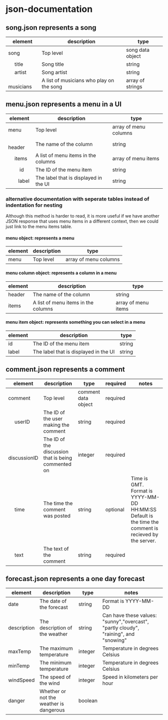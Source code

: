 # json-documentation

## song.json represents a song

| element         | description                             | type           |
|-----------------|-----------------------------------------|----------------|
|song             |Top level                                |song data object|
|&emsp; title     |Song title                               |string          |
|&emsp; artist    |Song artist                              |string          |
|&emsp; musicians |A list of musicians who play on the song |array of strings|

## menu.json represents a menu in a UI

| element         | description                             | type                |
|-----------------|-----------------------------------------|---------------------|
|menu             |Top level                                |array of menu columns|
|&emsp; header    |The name of the column                   |string               |
|&emsp; items     |A list of menu items in the columns      |array of menu items  |
|&emsp;&emsp; id  |The ID of the menu item                  |string               |
|&emsp;&emsp;label|The label that is displayed in the UI    |string               |

### alternative documentation with seperate tables instead of indentation for nesting
Although this method is harder to read, it is more useful if we have another JSON 
response that uses menu items in a different context, then we could just link to the 
menu items table.

#### menu object: represents a menu
| element         | description                             | type                |
|-----------------|-----------------------------------------|---------------------|
| menu            |Top level                                |array of menu columns|

#### menu column object: represents a column in a menu 
| element         | description                             | type                |
|-----------------|-----------------------------------------|---------------------|
| header          |The name of the column                   |string               |
| items           |A list of menu items in the columns      |array of menu items  |

#### menu item object: represents something you can select in a menu
| element| description                             | type                |
|--------|-----------------------------------------|---------------------|
| id     |The ID of the menu item                  |string               |
| label  |The label that is displayed in the UI    |string               |

## comment.json represents a comment

|element|description|type|required|notes|
|---|---|---|---|---|
|comment|Top level|comment data object|required||
|&emsp; userID|The ID of the user making the comment|string|required||
|&emsp; discussionID|The ID of the discussion that is being commented on|integer|required||
|&emsp; time|The time the comment was posted|string|optional|Time is GMT. Format is YYYY-MM-DD HH:MM:SS Default is the time the comment is recieved by the server.| 
|&emsp; text|The text of the comment|string|required||

## forecast.json represents a one day forecast
| element     | description                             | type    | notes                                                                                |
|-------------|-----------------------------------------|---------|--------------------------------------------------------------------------------------|
| date        | The date of the forecast                | string  | Format is YYYY-MM-DD                                                                 |
| description | The description of the weather          | string  | Can have these values: "sunny","overcast", "partly cloudy", "raining", and "snowing" |
| maxTemp     | The maximum temperature                 | integer | Temperature in degrees Celsius                                                       |
| minTemp     | The minimum temperature                 | integer | Temperature in degrees Celsius                                                       |
| windSpeed   | The speed of the wind                   | integer | Speed in kilometers per hour                                                         |
| danger      | Whether or not the weather is dangerous | boolean |   
